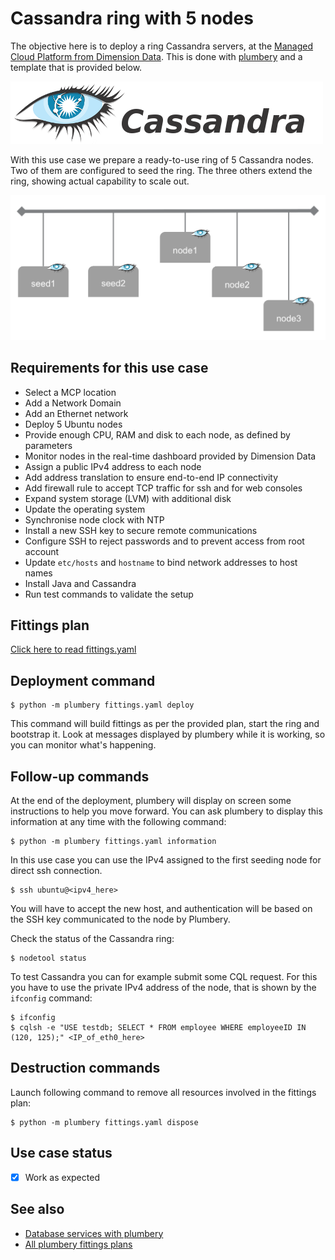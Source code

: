 # Cassandra ring with 5 nodes

The objective here is to deploy a ring Cassandra servers, at the [Managed Cloud Platform from Dimension Data](http://cloud.dimensiondata.com/eu/en/).
This is done with [plumbery](https://developer.dimensiondata.com/display/PLUM/Plumbery) and a template that is provided below.

![Cassandra](cassandra.png)

With this use case we prepare a ready-to-use ring of 5 Cassandra nodes. Two of them are configured
to seed the ring. The three others extend the ring, showing actual capability to scale out.

![Architecture](architecture.png)

## Requirements for this use case

* Select a MCP location
* Add a Network Domain
* Add an Ethernet network
* Deploy 5 Ubuntu nodes
* Provide enough CPU, RAM and disk to each node, as defined by parameters
* Monitor nodes in the real-time dashboard provided by Dimension Data
* Assign a public IPv4 address to each node
* Add address translation to ensure end-to-end IP connectivity
* Add firewall rule to accept TCP traffic for ssh and for web consoles
* Expand system storage (LVM) with additional disk
* Update the operating system
* Synchronise node clock with NTP
* Install a new SSH key to secure remote communications
* Configure SSH to reject passwords and to prevent access from root account
* Update `etc/hosts` and `hostname` to bind network addresses to host names
* Install Java and Cassandra
* Run test commands to validate the setup

## Fittings plan

[Click here to read fittings.yaml](fittings.yaml)

## Deployment command

    $ python -m plumbery fittings.yaml deploy

This command will build fittings as per the provided plan, start the ring
and bootstrap it. Look at messages displayed by plumbery while it is
working, so you can monitor what's happening.

## Follow-up commands

At the end of the deployment, plumbery will display on screen some instructions
to help you move forward. You can ask plumbery to display this information
at any time with the following command:

    $ python -m plumbery fittings.yaml information


In this use case you can use the IPv4 assigned to the first seeding node for direct ssh
connection.

    $ ssh ubuntu@<ipv4_here>


You will have to accept the new host, and authentication will be based on
the SSH key communicated to the node by Plumbery.

Check the status of the Cassandra ring:

    $ nodetool status

To test Cassandra you can for example submit some CQL request. For this you have to use the
private IPv4 address of the node, that is shown by the `ifconfig` command:

    $ ifconfig
    $ cqlsh -e "USE testdb; SELECT * FROM employee WHERE employeeID IN (120, 125);" <IP_of_eth0_here>

## Destruction commands

Launch following command to remove all resources involved in the fittings plan:

    $ python -m plumbery fittings.yaml dispose

## Use case status

- [X] Work as expected

## See also

- [Database services with plumbery](../)
- [All plumbery fittings plans](../../)

